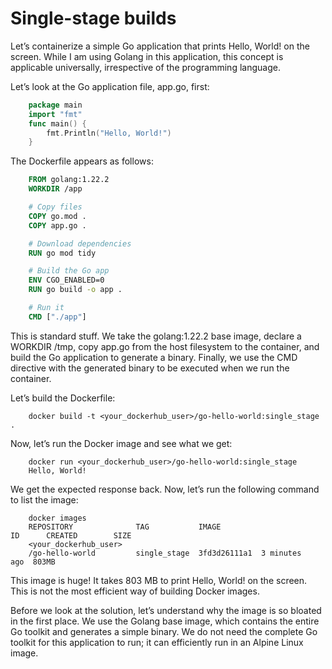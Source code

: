 # Single-stage builds

Let’s containerize a simple Go application that prints Hello, World! on the screen. While I am using Golang in this application, this concept is applicable universally, irrespective of the programming language.

Let’s look at the Go application file, app.go, first:

```go
    package main
    import "fmt"
    func main() {
        fmt.Println("Hello, World!")
    }
```

The Dockerfile appears as follows:

```Dockerfile
    FROM golang:1.22.2
    WORKDIR /app

    # Copy files
    COPY go.mod .
    COPY app.go .

    # Download dependencies
    RUN go mod tidy

    # Build the Go app
    ENV CGO_ENABLED=0
    RUN go build -o app .

    # Run it
    CMD ["./app"]

```

This is standard stuff. We take the golang:1.22.2 base image, declare a WORKDIR /tmp, copy app.go from the host filesystem to the container, and build the Go application to generate a binary. Finally, we use the CMD directive with the generated binary to be executed when we run the container.

Let’s build the Dockerfile:

```shell
    docker build -t <your_dockerhub_user>/go-hello-world:single_stage .
```

Now, let’s run the Docker image and see what we get:
```Shell
    docker run <your_dockerhub_user>/go-hello-world:single_stage
    Hello, World!
```
We get the expected response back. Now, let’s run the following command to list the image:
```shell
    docker images
    REPOSITORY              TAG           IMAGE ID      CREATED        SIZE
    <your_dockerhub_user>
    /go-hello-world         single_stage  3fd3d26111a1  3 minutes ago  803MB
```

This image is huge! It takes 803 MB to print Hello, World! on the screen. This is not the most efficient way of building Docker images.

Before we look at the solution, let’s understand why the image is so bloated in the first place. We use the Golang base image, which contains the entire Go toolkit and generates a simple binary. We do not need the complete Go toolkit for this application to run; it can efficiently run in an Alpine Linux image.